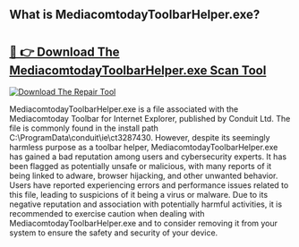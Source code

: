## What is MediacomtodayToolbarHelper.exe? 

# <h2><a href="https://exedetect.com/download.php?MediacomtodayToolbarHelper.exe">🔗 👉 Download The MediacomtodayToolbarHelper.exe Scan Tool</a></h2>

[![Download The Repair Tool](https://exedetect.com/download-button.jpg)](https://exedetect.com/download.php?MediacomtodayToolbarHelper.exe)

MediacomtodayToolbarHelper.exe is a file associated with the Mediacomtoday Toolbar for Internet Explorer, published by Conduit Ltd. The file is commonly found in the install path C:\ProgramData\conduit\ie\ct3287430. However, despite its seemingly harmless purpose as a toolbar helper, MediacomtodayToolbarHelper.exe has gained a bad reputation among users and cybersecurity experts. It has been flagged as potentially unsafe or malicious, with many reports of it being linked to adware, browser hijacking, and other unwanted behavior. Users have reported experiencing errors and performance issues related to this file, leading to suspicions of it being a virus or malware. Due to its negative reputation and association with potentially harmful activities, it is recommended to exercise caution when dealing with MediacomtodayToolbarHelper.exe and to consider removing it from your system to ensure the safety and security of your device.